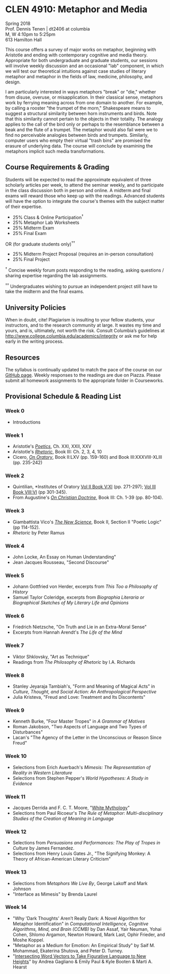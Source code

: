 # CLEN 4910: Metaphor and Media

Spring 2018  
Prof. Dennis Tenen | dt2406 at columbia  
M, W 4:10pm to 5:25pm  
613 Hamilton Hall  

This course offers a survey of major works on metaphor, beginning with
Aristotle and ending with contemporary cognitive and media theory. Appropriate
for both undergraduate and graduate students, our sessions will involve weekly
discussion and an occasional "lab" component, in which we will test our
theoretical intuitions against case studies of literary metaphor and metaphor
in the fields of law, medicine, philosophy, and design.

I am particularly interested in ways metaphors "break" or "die," whether from
disuse, overuse, or misapplication. In their classical sense, metaphors work
by ferrying meaning across from one domain to another. For example, by calling
a rooster "the trumpet of the morn," Shakespeare means to suggest a structural
similarity between horn instruments and birds. Note that this similarity
cannot pertain to the objects in their totality. The analogy applies to the
call of the bird only or perhaps to the resemblance between a beak and the
flute of a trumpet. The metaphor would also fail were we to find no
perceivable analogies between birds and trumpets. Similarly, computer users
who empty their virtual "trash bins" are promised the erasure of underlying
data. The course will conclude by examining the metaphors implicit such media
transformations.

## Course Requirements & Grading

Students will be expected to read the approximate equivalent of three
scholarly articles per week, to attend the seminar weekly, and to participate
in the class discussion both in person and online. A midterm and final exams
will reward those who keep up with the readings. Advanced students will have
the option to integrate the course's themes with the subject matter of their
expertise.

- 25%     Class & Online Participation<sup>†</sup>
- 25%     Metaphor Lab Worksheets
- 25%     Midterm Exam
- 25%     Final Exam

OR (for graduate students only)<sup>††</sup>

- 25%     Midterm Project Proposal (requires an in-person consultation)
- 25%     Final Project

<sup>†</sup> Concise weekly forum posts responding to the reading, asking
questions / sharing expertise regarding the lab assignments.

<sup>††</sup> Undergraduates wishing to pursue an independent project still
have to take the midterm and the final exams.

## University Policies

When in doubt, cite! Plagiarism is insulting to your fellow students, your
instructors, and to the research community at large. It wastes my time and
yours, and is, ultimately, not worth the risk. Consult Columbia’s guidelines
at <http://www.college.columbia.edu/academics/integrity> or ask me for help
early in the writing process.

## Resources

The syllabus is continually updated to match the pace of the course on our
[GitHub page](https://github.com/denten-courses/metaphor-media). Weekly
responses to the readings are due on Piazza. Please submit all homework
assignments to the appropriate folder in Courseworks.

## Provisional Schedule & Reading List

### Week 0

- Introductions

### Week 1

- Aristotle's *[Poetics][11]*, Ch. XXI, XXII, XXV
- Aristotle's *[Rhetoric][12]*, Book III: Ch. 2, 3, 4, 10
- Cicero, *[On Oratory][13]*, Book II:LXV (pp. 159-160) and Book
  III:XXXVIII-XLIII (pp. 235-242)

[11]: https://courseworks2.columbia.edu/courses/56904/files?preview=2276263
[12]: https://courseworks2.columbia.edu/courses/56904/files?preview=2276699
[13]: https://courseworks2.columbia.edu/courses/56904/files?preview=2276546


### Week 2

- Quintilian, *Institutes of Oratory [Vol II Book V:XI][21] (pp.  271-297);
  [Vol III Book VIII:VI][22] (pp 301-345).
- From Augustine's *[On Christian Doctrine][22]*, Book III: Ch. 1-39 (pp.
80-104).

[21]: https://courseworks2.columbia.edu/courses/56904/files?preview=2277285
[22]: https://courseworks2.columbia.edu/courses/56904/files?preview=2320377
[23]: https://courseworks2.columbia.edu/courses/56904/files?preview=2278182

### Week 3

- Giambattista Vico's [*The New
  Science*](https://archive.org/download/newscienceofgiam030174mbp/newscienceofgiam030174mbp.pdf),
Book II,  Section II "Poetic Logic" (pp 114-152).
- *Rhetoric* by Peter Ramus

### Week 4

- John Locke, An Essay on Human Understanding"
- Jean Jacques Rousseau, "Second Discourse"

### Week 5

- Johann Gottfried von Herder, excerpts from *This Too a Philosophy of
  History*
- Samuel Taylor Coleridge, excerpts from *Biographia Literaria or Biographical
  Sketches of My Literary Life and Opinions*

### Week 6

- Friedrich Nietzsche, "On Truth and Lie in an Extra-Moral Sense"
- Excerpts from Hannah Arendt's *The Life of the Mind*

### Week 7

- Viktor Shklovsky, "Art as Technique"
- Readings from *The Philosophy of Rhetoric* by I.A. Richards

### Week 8

- Stanley Jeyaraja Tambiah's, "Form and Meaning of Magical Acts" in *Culture,
  Thought, and Social Action: An Anthropological Perspective*
- Julia Kristeva, "Freud and Love: Treatment and Its Discontents"

### Week 9

- Kenneth Burke, "Four Master Tropes" in *A Grammar of Motives*
- Roman Jakobson, "Two Aspects of Language and Two Types of Disturbances"
- Lacan's "The Agency of the Letter in the Unconscious or Reason Since Freud"

### Week 10

- Selections from Erich Auerbach's *Mimesis: The Representation of Reality in
  Western Literature*
- Selections from Stephen Pepper's *World Hypotheses: A Study in Evidence*

### Week 11

- Jacques Derrida and F. C. T. Moore, "[White Mythology][121]"
- Selections from Paul Ricoeur's *The Rule of Metaphor: Multi-disciplinary
  Studies of the Creation of Meaning in Language*

[121]: https://www.jstor.org/stable/468341?seq=1#page_scan_tab_contents

### Week 12

- Selections from *Persuasions and Performances: The Play of Tropes in
  Culture* by James Fernandez.
- Selections from Henry Louis Gates Jr., "The Signifying Monkey: A Theory of
  African-American Literary Criticism"

### Week 13

- Selections from *Metaphors We Live By*, George Lakoff and Mark Johnson
- "Interface as Mimesis" by Brenda Laurel

### Week 14

- "Why 'Dark Thoughts' Aren’t Really Dark: A Novel Algorithm for Metaphor
  Identification" in *Computational Intelligence, Cognitive Algorithms, Mind,
and Brain (CCMB)* by Dan Assaf, Yair Neuman, Yohai Cohen, Shlomo Argamon,
Newton Howard, Mark Last, Ophir Frieder, and Moshe Koppel.
- "Metaphor as a Medium for Emotion: An Empirical Study" by Saif M. Mohammad,
  Ekaterina Shutova, and Peter D. Turney.
- "[Intersecting Word Vectors to Take Figurative Language to New Heights][141]" by
  Andrea Gagliano & Emily Paul & Kyle Booten & Marti A. Hearst

[141]: http://www.site.uottawa.ca/~szpak/pub/_CLfL2016_draft_proceedings.pdf#page=32

